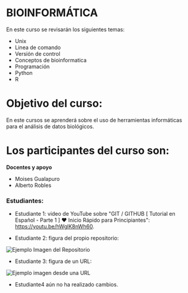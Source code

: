 # BIOINFORMÁTICA
En este curso se revisarán los siguientes temas:
- Unix
- Linea de comando
- Versión de control
- Conceptos de bioinformatica
- Programación
- Python
- R

# Objetivo del curso:

En este cursos se aprenderá sobre el uso de herramientas informáticas para el análisis de datos biológicos.

# Los participantes del curso son:

**Docentes y apoyo**
- Moises Gualapuro
- Alberto Robles

<h3>Estudiantes:</h3>

- Estudiante 1: video de YouTube sobre "GIT / GITHUB [ Tutorial en Español - Parte 1 ] ♥ Inicio Rápido para Principiantes": <href>https://youtu.be/hWglK8nWh60</href>.

- Estudiante 2: figura del propio repositorio:

![Ejemplo Imagen del Repositorio](/gitout.jpg)

- Estudiante 3: figura de un URL:

![Ejemplo imagen desde una URL](https://myoctocat.com/assets/images/base-octocat.svg)

- Estudiante4 aún no ha realizado cambios.
